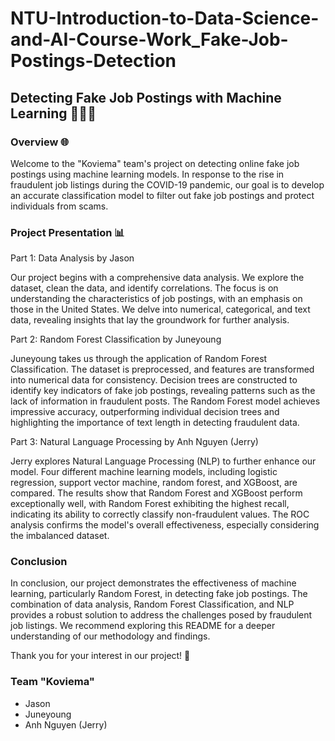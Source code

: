 # NTU-Introduction-to-Data-Science-and-AI-Course-Work_Fake-Job-Postings-Detection

## Detecting Fake Job Postings with Machine Learning 👩‍💻🤖

### Overview 🌐
Welcome to the "Koviema" team's project on detecting online fake job postings using machine learning models. In response to the rise in fraudulent job listings during the COVID-19 pandemic, our goal is to develop an accurate classification model to filter out fake job postings and protect individuals from scams.

### Project Presentation 📊
Part 1: Data Analysis by Jason

Our project begins with a comprehensive data analysis. We explore the dataset, clean the data, and identify correlations. The focus is on understanding the characteristics of job postings, with an emphasis on those in the United States. We delve into numerical, categorical, and text data, revealing insights that lay the groundwork for further analysis.

Part 2: Random Forest Classification by Juneyoung

Juneyoung takes us through the application of Random Forest Classification. The dataset is preprocessed, and features are transformed into numerical data for consistency. Decision trees are constructed to identify key indicators of fake job postings, revealing patterns such as the lack of information in fraudulent posts. The Random Forest model achieves impressive accuracy, outperforming individual decision trees and highlighting the importance of text length in detecting fraudulent data.

Part 3: Natural Language Processing by Anh Nguyen (Jerry)

Jerry explores Natural Language Processing (NLP) to further enhance our model. Four different machine learning models, including logistic regression, support vector machine, random forest, and XGBoost, are compared. The results show that Random Forest and XGBoost perform exceptionally well, with Random Forest exhibiting the highest recall, indicating its ability to correctly classify non-fraudulent values. The ROC analysis confirms the model's overall effectiveness, especially considering the imbalanced dataset.

### Conclusion
In conclusion, our project demonstrates the effectiveness of machine learning, particularly Random Forest, in detecting fake job postings. The combination of data analysis, Random Forest Classification, and NLP provides a robust solution to address the challenges posed by fraudulent job listings. We recommend exploring this README for a deeper understanding of our methodology and findings.

Thank you for your interest in our project! 🙌

### Team "Koviema"

- Jason
- Juneyoung
- Anh Nguyen (Jerry)
